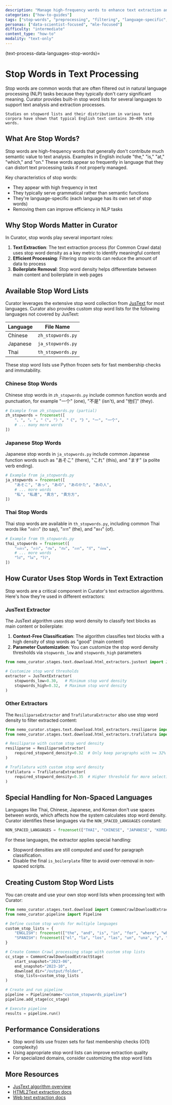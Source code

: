 ```yaml
---
description: "Manage high-frequency words to enhance text extraction and content detection with language-specific stop word lists"
categories: ["how-to-guides"]
tags: ["stop-words", "preprocessing", "filtering", "language-specific", "text-extraction", "content-detection"]
personas: ["data-scientist-focused", "mle-focused"]
difficulty: "intermediate"
content_type: "how-to"
modality: "text-only"
---
```


(text-process-data-languages-stop-words)=

# Stop Words in Text Processing

Stop words are common words that are often filtered out in natural language processing (NLP) tasks because they typically don't carry significant meaning. Curator provides built-in stop word lists for several languages to support text analysis and extraction processes.

```{note}
Studies on stopword lists and their distribution in various text corpora have shown that typical English text contains 30–40% stop words.
```

## What Are Stop Words?

Stop words are high-frequency words that generally don't contribute much semantic value to text analysis. Examples in English include "the," "is," "at," "which," and "on." These words appear so frequently in language that they can distort text processing tasks if not properly managed.

Key characteristics of stop words:

- They appear with high frequency in text
- They typically serve grammatical rather than semantic functions
- They're language-specific (each language has its own set of stop words)
- Removing them can improve efficiency in NLP tasks

## Why Stop Words Matter in Curator

In Curator, stop words play several important roles:

1. **Text Extraction**: The text extraction process (for Common Crawl data) uses stop word density as a key metric to identify meaningful content
2. **Efficient Processing**: Filtering stop words can reduce the amount of data to process
3. **Boilerplate Removal**: Stop word density helps differentiate between main content and boilerplate in web pages

## Available Stop Word Lists

Curator leverages the extensive stop word collection from [JusText](https://github.com/miso-belica/jusText/tree/main/justext/stoplists) for most languages. Curator also provides custom stop word lists for the following languages not covered by JusText:

| Language | File Name |
|----------|-----------|
| Chinese | `zh_stopwords.py` |
| Japanese | `ja_stopwords.py` |
| Thai | `th_stopwords.py` |

These stop word lists use Python frozen sets for fast membership checks and immutability.

### Chinese Stop Words

Chinese stop words in `zh_stopwords.py` include common function words and punctuation, for example "一个" (one), "不是" (isn't), and "他们" (they).

```python
# Example from zh_stopwords.py (partial)
zh_stopwords = frozenset([
    "、", "。", "〈", "〉", "《", "》", "一", "一个",
    # ... many more words
])
```

### Japanese Stop Words

Japanese stop words in `ja_stopwords.py` include common Japanese function words such as "あそこ" (there), "これ" (this), and "ます" (a polite verb ending).

```python
# Example from ja_stopwords.py
ja_stopwords = frozenset([
    "あそこ", "あっ", "あの", "あのかた", "あの人",
    # ... more words
    "私", "私達", "貴方", "貴方方",
])
```

### Thai Stop Words

Thai stop words are available in `th_stopwords.py`, including common Thai words like "กล่าว" (to say), "การ" (the), and "ของ" (of).

```python
# Example from th_stopwords.py
thai_stopwords = frozenset([
    "กล่าว", "กว่า", "กัน", "กับ", "การ", "ก็", "ก่อน",
    # ... more words
    "ไป", "ไม่", "ไว้",
])
```

## How Curator Uses Stop Words in Text Extraction

Stop words are a critical component in Curator's text extraction algorithms. Here's how they're used in different extractors:

### JusText Extractor

The JusText algorithm uses stop word density to classify text blocks as main content or boilerplate:

1. **Context-Free Classification**: The algorithm classifies text blocks with a high density of stop words as "good" (main content)
2. **Parameter Customization**: You can customize the stop word density thresholds via `stopwords_low` and `stopwords_high` parameters

```python
from nemo_curator.stages.text.download.html_extractors.justext import JusTextExtractor

# Customize stop word thresholds
extractor = JusTextExtractor(
    stopwords_low=0.30,   # Minimum stop word density
    stopwords_high=0.32,  # Maximum stop word density
)
```

### Other Extractors

The `ResiliparseExtractor` and `TrafilaturaExtractor` also use stop word density to filter extracted content:

```python
from nemo_curator.stages.text.download.html_extractors.resiliparse import ResiliparseExtractor
from nemo_curator.stages.text.download.html_extractors.trafilatura import TrafilaturaExtractor

# Resiliparse with custom stop word density
resiliparse = ResiliparseExtractor(
    required_stopword_density=0.32  # Only keep paragraphs with >= 32% stop words
)

# Trafilatura with custom stop word density
trafilatura = TrafilaturaExtractor(
    required_stopword_density=0.35  # Higher threshold for more selective extraction
)
```

## Special Handling for Non-Spaced Languages

Languages like Thai, Chinese, Japanese, and Korean don't use spaces between words, which affects how the system calculates stop word density. Curator identifies these languages via the `NON_SPACED_LANGUAGES` constant:

```python
NON_SPACED_LANGUAGES = frozenset(["THAI", "CHINESE", "JAPANESE", "KOREAN"])
```

For these languages, the extractor applies special handling:

- Stopword densities are still computed and used for paragraph classification.
- Disable the final `is_boilerplate` filter to avoid over-removal in non-spaced scripts.

## Creating Custom Stop Word Lists

You can create and use your own stop word lists when processing text with Curator:

```python
from nemo_curator.stages.text.download import CommonCrawlDownloadExtractStage
from nemo_curator.pipeline import Pipeline

# Define custom stop words for multiple languages
custom_stop_lists = {
    "ENGLISH": frozenset(["the", "and", "is", "in", "for", "where", "when", "to", "at"]),
    "SPANISH": frozenset(["el", "la", "los", "las", "un", "una", "y", "o", "de", "en", "que"]),
}

# Create Common Crawl processing stage with custom stop lists
cc_stage = CommonCrawlDownloadExtractStage(
    start_snapshot="2023-06",
    end_snapshot="2023-10", 
    download_dir="/output/folder",
    stop_lists=custom_stop_lists
)

# Create and run pipeline
pipeline = Pipeline(name="custom_stopwords_pipeline")
pipeline.add_stage(cc_stage)

# Execute pipeline
results = pipeline.run()
```

## Performance Considerations

- Stop word lists use frozen sets for fast membership checks (O(1) complexity)
- Using appropriate stop word lists can improve extraction quality
- For specialized domains, consider customizing the stop word lists

## More Resources

- [JusText algorithm overview](https://corpus.tools/wiki/Justext/Algorithm)
- [HTML2Text extraction docs](https://resiliparse.chatnoir.eu/en/latest/man/extract/html2text.html)
- [Web text extraction docs](https://trafilatura.readthedocs.io/en/latest/)

